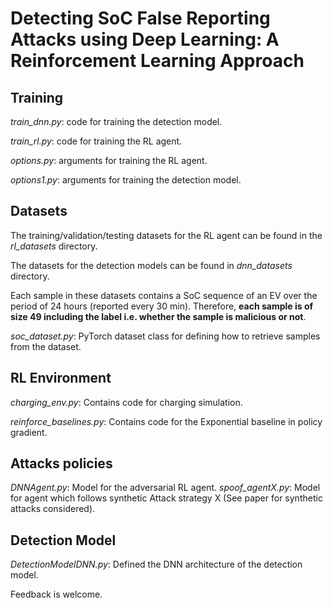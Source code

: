 # Detecting SoC False Reporting Attacks using Deep Learning: A Reinforcement Learning Approach

## Training

*train_dnn.py*: code for training the detection model.

*train_rl.py*: code for training the RL agent.

*options.py*: arguments for training the RL agent.

*options1.py*: arguments for training the detection model.

## Datasets

The training/validation/testing datasets for the RL agent can be found in the *rl_datasets* directory.

The datasets for the detection models can be found in *dnn_datasets* directory.

Each sample in these datasets contains a SoC sequence of an EV over the period of 24 hours (reported every 30 min). Therefore, **each sample is of size 49 including the label i.e. whether the sample is malicious or not**.

*soc_dataset.py*: PyTorch dataset class for defining how to retrieve samples from the dataset.

## RL Environment

*charging_env.py*: Contains code for charging simulation.

*reinforce_baselines.py*: Contains code for the Exponential baseline in policy gradient.

## Attacks policies

*DNNAgent.py*: Model for the adversarial RL agent.
*spoof_agentX.py*: Model for agent which follows synthetic Attack strategy X (See paper for synthetic attacks considered).

## Detection Model

*DetectionModelDNN.py*: Defined the DNN architecture of the detection model.



Feedback is welcome.





